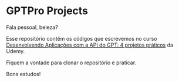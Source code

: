 # GPTPro Projects
Fala pessoal, beleza?

Esse repositório contêm os códigos que escrevemos no curso [Desenvolvendo Aplicações com a API do GPT: 4 projetos práticos]() da Udemy.

Fiquem a vontade para clonar o repositório e praticar.

Bons estudos!
